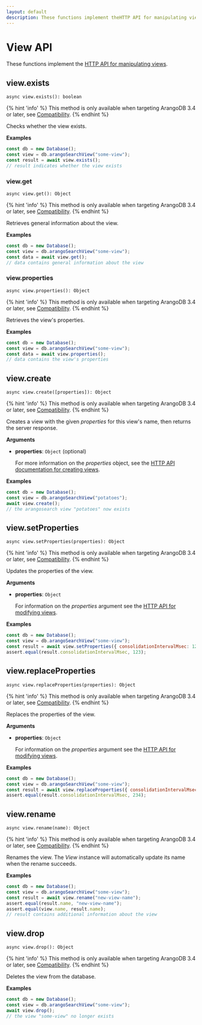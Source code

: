 ```yaml
---
layout: default
description: These functions implement theHTTP API for manipulating views
---
```


# View API

These functions implement the
[HTTP API for manipulating views](../http/views.html).

## view.exists

`async view.exists(): boolean`

{% hint 'info' %}
This method is only available when targeting ArangoDB 3.4 or later,
see [Compatibility](js-getting-started.html#compatibility).
{% endhint %}

Checks whether the view exists.

**Examples**

```js
const db = new Database();
const view = db.arangoSearchView("some-view");
const result = await view.exists();
// result indicates whether the view exists
```

### view.get

`async view.get(): Object`

{% hint 'info' %}
This method is only available when targeting ArangoDB 3.4 or later,
see [Compatibility](js-getting-started.html#compatibility).
{% endhint %}

Retrieves general information about the view.

**Examples**

```js
const db = new Database();
const view = db.arangoSearchView("some-view");
const data = await view.get();
// data contains general information about the view
```

### view.properties

`async view.properties(): Object`

{% hint 'info' %}
This method is only available when targeting ArangoDB 3.4 or later,
see [Compatibility](js-getting-started.html#compatibility).
{% endhint %}

Retrieves the view's properties.

**Examples**

```js
const db = new Database();
const view = db.arangoSearchView("some-view");
const data = await view.properties();
// data contains the view's properties
```

## view.create

`async view.create([properties]): Object`

{% hint 'info' %}
This method is only available when targeting ArangoDB 3.4 or later,
see [Compatibility](js-getting-started.html#compatibility).
{% endhint %}

Creates a view with the given _properties_ for this view's name,
then returns the server response.

**Arguments**

- **properties**: `Object` (optional)

  For more information on the _properties_ object, see the
  [HTTP API documentation for creating views](../http/views-arangosearch.html).

**Examples**

```js
const db = new Database();
const view = db.arangoSearchView("potatoes");
await view.create();
// the arangosearch view "potatoes" now exists
```

## view.setProperties

`async view.setProperties(properties): Object`

{% hint 'info' %}
This method is only available when targeting ArangoDB 3.4 or later,
see [Compatibility](js-getting-started.html#compatibility).
{% endhint %}

Updates the properties of the view.

**Arguments**

- **properties**: `Object`

  For information on the _properties_ argument see the
  [HTTP API for modifying views](../http/views-arangosearch.html).

**Examples**

```js
const db = new Database();
const view = db.arangoSearchView("some-view");
const result = await view.setProperties({ consolidationIntervalMsec: 123 });
assert.equal(result.consolidationIntervalMsec, 123);
```

## view.replaceProperties

`async view.replaceProperties(properties): Object`

{% hint 'info' %}
This method is only available when targeting ArangoDB 3.4 or later,
see [Compatibility](js-getting-started.html#compatibility).
{% endhint %}

Replaces the properties of the view.

**Arguments**

- **properties**: `Object`

  For information on the _properties_ argument see the
  [HTTP API for modifying views](../http/views-arangosearch.html).

**Examples**

```js
const db = new Database();
const view = db.arangoSearchView("some-view");
const result = await view.replaceProperties({ consolidationIntervalMsec: 234 });
assert.equal(result.consolidationIntervalMsec, 234);
```

## view.rename

`async view.rename(name): Object`

{% hint 'info' %}
This method is only available when targeting ArangoDB 3.4 or later,
see [Compatibility](js-getting-started.html#compatibility).
{% endhint %}

Renames the view. The _View_ instance will automatically update its
name when the rename succeeds.

**Examples**

```js
const db = new Database();
const view = db.arangoSearchView("some-view");
const result = await view.rename("new-view-name");
assert.equal(result.name, "new-view-name");
assert.equal(view.name, result.name);
// result contains additional information about the view
```

## view.drop

`async view.drop(): Object`

{% hint 'info' %}
This method is only available when targeting ArangoDB 3.4 or later,
see [Compatibility](js-getting-started.html#compatibility).
{% endhint %}

Deletes the view from the database.

**Examples**

```js
const db = new Database();
const view = db.arangoSearchView("some-view");
await view.drop();
// the view "some-view" no longer exists
```

